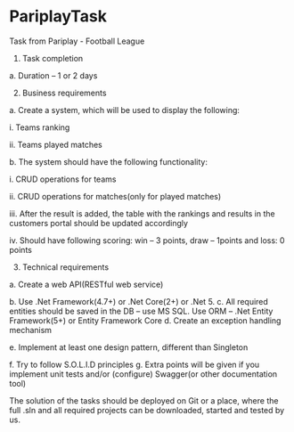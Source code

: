 # PariplayTask
Task from Pariplay - Football League


1.	Task completion

a.	Duration – 1 or 2 days

2.	Business requirements

a.	Create a system, which will be used to display the following:

i.	Teams ranking

ii.	Teams played matches

b.	The system should have the following functionality:

i.	CRUD operations for teams

ii.	CRUD operations for matches(only for played matches)

iii.	After the result is added, the table with the rankings and results in the customers portal should be updated accordingly

iv.	Should have following scoring: win – 3 points, draw – 1points and loss: 0 points

3.	Technical requirements

a.	Create a web API(RESTful web service)

b.	Use .Net Framework(4.7+) or .Net Core(2+) or .Net 5. 
c.	All required entities should be saved in the DB – use MS SQL. Use ORM – .Net Entity Framework(5+) or Entity Framework Core
d.	Create an exception handling mechanism

e.	Implement at least one design pattern, different than Singleton

f.	Try to follow S.O.L.I.D principles
g.	Extra points will be given if you implement unit tests and/or (configure) Swagger(or other documentation tool)



The solution of the tasks should be deployed on Git or a place, where the full .sln and all required projects can be downloaded, started and tested by us.
